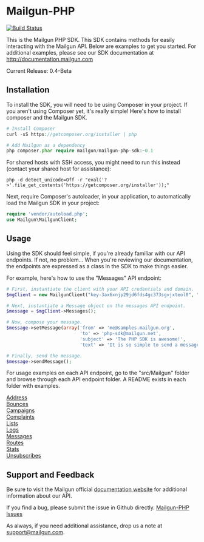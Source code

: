 Mailgun-PHP
===========
[![Build Status](https://travis-ci.org/travelton/Mailgun-PHP.png?branch=master)](https://travis-ci.org/travelton/Mailgun-PHP)

This is the Mailgun PHP SDK. This SDK contains methods for easily interacting with the Mailgun API. Below are examples to get you started. For additional examples, 
please see our SDK documentation at http://documentation.mailgun.com

Current Release: 0.4-Beta

Installation
------------
To install the SDK, you will need to be using Composer in your project. If you aren't using Composer yet, it's really simple! Here's how to install composer and the Mailgun SDK.

```PHP
# Install Composer
curl -sS https://getcomposer.org/installer | php

# Add Mailgun as a dependency
php composer.phar require mailgun/mailgun-php-sdk:~0.1
``` 

For shared hosts with SSH access, you might need to run this instead (contact your shared host for assistance): 
```
php -d detect_unicode=Off -r "eval('?>'.file_get_contents('https://getcomposer.org/installer'));"
```

Next, require Composer's autoloader, in your application, to automatically load the Mailgun SDK in your project:
```PHP
require 'vendor/autoload.php';
use Mailgun\MailgunClient;
```

Usage
-----
Using the SDK should feel simple, if you're already familiar with our API endpoints. If not, no problem... When you're reviewing our documentation, the endpoints are expressed as a class in the SDK to make things easier. 

For example, here's how to use the "Messages" API endpoint:

```php
# First, instantiate the client with your API credentials and domain. 
$mgClient = new MailgunClient("key-3ax6xnjp29jd6fds4gc373sgvjxteol0", "samples.mailgun.org");

# Next, instantiate a Message object on the messages API endpoint.
$message = $mgClient->Messages();

# Now, compose your message.
$message->setMessage(array('from' => 'me@samples.mailgun.org', 
                           'to' => 'php-sdk@mailgun.net', 
                           'subject' => 'The PHP SDK is awesome!', 
                           'text' => 'It is so simple to send a message.'));

# Finally, send the message.
$message->sendMessage();
```

For usage examples on each API endpoint, go to the "src/Mailgun" folder and browse through each API endpoint folder. A README exists in each folder with examples.

[Address](src/Mailgun/Address/)  
[Bounces](src/Mailgun/Bounces/)  
[Campaigns](src/Mailgun/Campaigns/)  
[Complaints](src/Mailgun/Complaints/)  
[Lists](src/Mailgun/Lists/)  
[Logs](src/Mailgun/Logs/)  
[Messages](src/Mailgun/Messages/)  
[Routes](src/Mailgun/Routes/)  
[Stats](src/Mailgun/Stats/)  
[Unsubscribes](src/Mailgun/Unsubscribes/)  

Support and Feedback
--------------------

Be sure to visit the Mailgun official [documentation website](http://documentation.mailgun.com/) for additional information about our API. 

If you find a bug, please submit the issue in Github directly. [Mailgun-PHP Issues](https://github.com/mailgun/Mailgun-PHP/issues)

As always, if you need additional assistance, drop us a note at [support@mailgun.com](mailto:support@mailgun.com).
